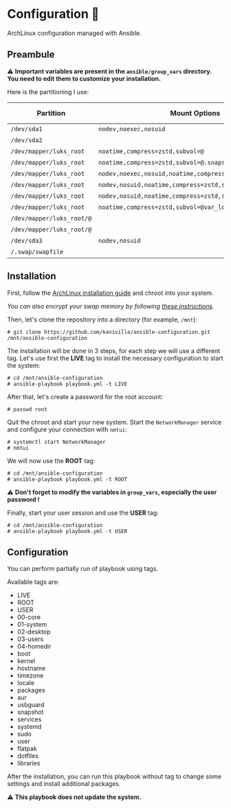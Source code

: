 # Configuration 🌸

ArchLinux configuration managed with Ansible.

## Preambule

⚠️ **Important variables are present in the `ansible/group_vars` directory. You need to edit them to customize your installation.**

Here is the partitioning I use:

| Partition                 | Mount Options                                                  | Filesystem | Mount Point   |
|---------------------------|----------------------------------------------------------------|------------|---------------|
| `/dev/sda1`               | `nodev,noexec,nosuid`                                          | vfat       | `/boot`       |
| `/dev/sda2`               |                                                                | luks2      |               |
| `/dev/mapper/luks_root`   | `noatime,compress=zstd,subvol=@`                               | btrfs      | `/`           |
| `/dev/mapper/luks_root`   | `noatime,compress=zstd,subvol=@.snapshots`                     | btrfs      | `/.snapshots` |
| `/dev/mapper/luks_root`   | `nodev,noexec,nosuid,noatime,compress=zstd,subvol=@.swap`      | btrfs      | `/.swap`      |
| `/dev/mapper/luks_root`   | `nodev,nosuid,noatime,compress=zstd,subvol=@opt`               | btrfs      | `/opt`        |
| `/dev/mapper/luks_root`   | `nodev,nosuid,noatime,compress=zstd,subvol=@srv`               | btrfs      | `/srv`        |
| `/dev/mapper/luks_root`   | `noatime,compress=zstd,subvol=@var_log`                        | btrfs      | `/var/log`    |
| `/dev/mapper/luks_root/@` |                                                                | btrfs      | `/var/cache`  |
| `/dev/mapper/luks_root/@` |                                                                | btrfs      | `/var/tmp`    |
| `/dev/sda3`               | `nodev,nosuid`                                                 | ext4       | `/home`       |
| `/.swap/swapfile`         |                                                                | swap       | none          |

## Installation

First, follow the [ArchLinux installation guide](https://wiki.archlinux.org/title/Installation_guide) and chroot into your system.

*You can also encrypt your swap memory by following [these instructions](https://wiki.archlinux.org/title/Dm-crypt/Swap_encryption).*

Then, let's clone the repository into a directory (for example, `/mnt`):
```
# git clone https://github.com/kaniville/ansible-configuration.git /mnt/ansible-configuration
```

The installation will be done in 3 steps, for each step we will use a different tag.
Let's use first the **LIVE** tag to install the necessary configuration to start the system:
```
# cd /mnt/ansible-configuration
# ansible-playbook playbook.yml -t LIVE
```

After that, let's create a password for the root account:
```
# passwd root
```

Quit the chroot and start your new system.
Start the `NetworkManager` service and configure your connection with `nmtui`:
```
# systemctl start NetworkManager
# nmtui
```

We will now use the **ROOT** tag:
```
# cd /mnt/ansible-configuration
# ansible-playbook playbook.yml -t ROOT
```

⚠️ **Don't forget to modify the variables in `group_vars`, especially the user password !**

Finally, start your user session and use the **USER** tag:
```
# cd /mnt/ansible-configuration
# ansible-playbook playbook.yml -t USER
```

## Configuration

You can perform partially run of playbook using tags.

Available tags are:
- LIVE
- ROOT
- USER
- 00-core
- 01-system
- 02-desktop
- 03-users
- 04-homedir
- boot
- kernel
- hostname
- timezone
- locale
- packages
- aur
- usbguard
- snapshot
- services
- systemd
- sudo
- user
- flatpak
- dotfiles
- libraries

After the installation, you can run this playbook without tag to change some settings and install additional packages.

⚠️ **This playbook does not update the system.**
